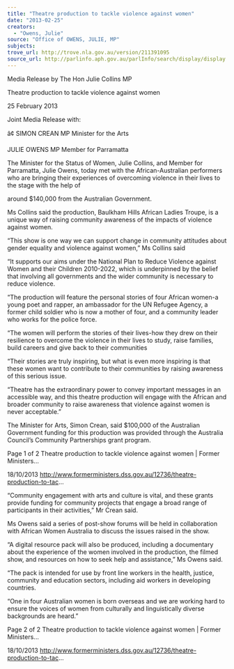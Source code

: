 ```yaml
---
title: "Theatre production to tackle violence against women"
date: "2013-02-25"
creators:
  - "Owens, Julie"
source: "Office of OWENS, JULIE, MP"
subjects:
trove_url: http://trove.nla.gov.au/version/211391095
source_url: http://parlinfo.aph.gov.au/parlInfo/search/display/display.w3p;query=Id%3A%22media/pressrel/2789075%22
---
```


 Media Release by The Hon Julie Collins MP

 Theatre production to tackle violence against women

 25 February 2013

 Joint Media Release with:

 â¢ SIMON CREAN MP Minister for the Arts

 JULIE OWENS MP Member for Parramatta

 The Minister for the Status of Women, Julie Collins, and Member for Parramatta,  Julie Owens, today met with the African-Australian performers who are bringing  their experiences of overcoming violence in their lives to the stage with the help of 

 around $140,000 from the Australian Government.

 Ms Collins said the production, Baulkham Hills African Ladies Troupe, is a unique  way of raising community awareness of the impacts of violence against women.

 “This show is one way we can support change in community attitudes about gender  equality and violence against women,” Ms Collins said

 “It supports our aims under the National Plan to Reduce Violence against Women  and their Children 2010-2022, which is underpinned by the belief that involving all  governments and the wider community is necessary to reduce violence.

 “The production will feature the personal stories of four African women-a young  poet and rapper, an ambassador for the UN Refugee Agency, a former child soldier  who is now a mother of four, and a community leader who works for the police  force.

 “The women will perform the stories of their lives-how they drew on their resilience  to overcome the violence in their lives to study, raise families, build careers and  give back to their communities

 “Their stories are truly inspiring, but what is even more inspiring is that these  women want to contribute to their communities by raising awareness of this serious  issue.

 “Theatre has the extraordinary power to convey important messages in an accessible  way, and this theatre production will engage with the African and broader  community to raise awareness that violence against women is never acceptable.”

 The Minister for Arts, Simon Crean, said $100,000 of the Australian Government  funding for this production was provided through the Australia Council’s  Community Partnerships grant program. 

 Page 1 of 2 Theatre production to tackle violence against women | Former Ministers...

 18/10/2013 http://www.formerministers.dss.gov.au/12736/theatre-production-to-tac...

 “Community engagement with arts and culture is vital, and these grants provide  funding for community projects that engage a broad range of participants in their  activities,” Mr Crean said. 

 Ms Owens said a series of post-show forums will be held in collaboration with  African Women Australia to discuss the issues raised in the show.

 “A digital resource pack will also be produced, including a documentary about the  experience of the women involved in the production, the filmed show, and resources  on how to seek help and assistance,” Ms Owens said.

 “The pack is intended for use by front line workers in the health, justice, community  and education sectors, including aid workers in developing countries.

 “One in four Australian women is born overseas and we are working hard to ensure  the voices of women from culturally and linguistically diverse backgrounds are  heard.”

 Page 2 of 2 Theatre production to tackle violence against women | Former Ministers...

 18/10/2013 http://www.formerministers.dss.gov.au/12736/theatre-production-to-tac...

